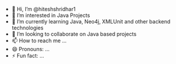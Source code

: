 - 👋 Hi, I’m @hiteshshridhar1
- 👀 I’m interested in Java Projects
- 🌱 I’m currently learning Java, Neo4j, XMLUnit and other backend technologies
- 💞️ I’m looking to collaborate on Java based projects
- 📫 How to reach me ...
- 😄 Pronouns: ...
- ⚡ Fun fact: ...

<!---
hiteshshridhar1/hiteshshridhar1 is a ✨ special ✨ repository because its `README.md` (this file) appears on your GitHub profile.
You can click the Preview link to take a look at your changes.
--->
